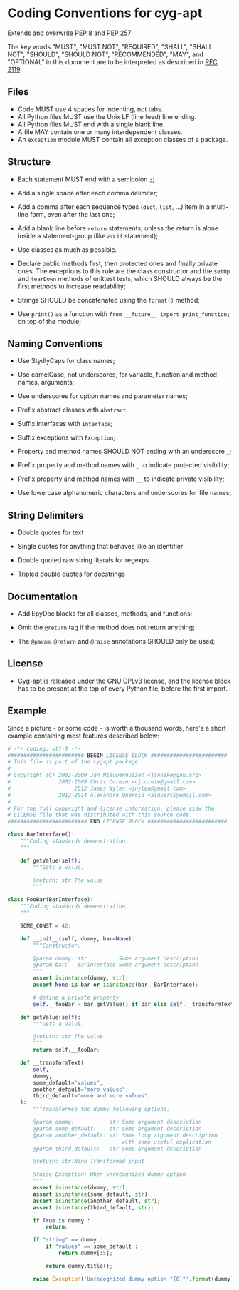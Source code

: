 Coding Conventions for cyg-apt
==============================

Extends and overwrite [PEP 8][] and [PEP 257][]

The key words "MUST", "MUST NOT", "REQUIRED", "SHALL", "SHALL NOT", "SHOULD",
"SHOULD NOT", "RECOMMENDED", "MAY", and "OPTIONAL" in this document are to be
interpreted as described in [RFC 2119][].

[RFC 2119]: http://www.ietf.org/rfc/rfc2119.txt
[PEP 8]: http://www.python.org/dev/peps/pep-0008/
[PEP 257]: http://www.python.org/dev/peps/pep-0257/


Files
-----

* Code MUST use 4 spaces for indenting, not tabs.
* All Python files MUST use the Unix LF (line feed) line ending.
* All Python files MUST end with a single blank line.
* A file MAY contain one or many interdependent classes.
* An `exception` module MUST contain all exception classes of a package.


Structure
---------

* Each statement MUST end with a semicolon `;`;

* Add a single space after each comma delimiter;

* Add a comma after each sequence types (`dict`, `list`, ...) item in a multi-line
  form, even after the last one;

* Add a blank line before `return` statements, unless the return is alone inside
  a statement-group (like an `if` statement);

* Use classes as much as possible.

* Declare public methods first, then protected ones and finally private ones.
  The exceptions to this rule are the class constructor and the `setUp` and `tearDown` methods
  of unittest tests, which SHOULD always be the first methods to increase readability;

* Strings SHOULD be concatenated using the `format()` method;

* Use `print()` as a function with `from __future__ import print_function;`
  on top of the module;


Naming Conventions
------------------

* Use StydlyCaps for class names;

* Use camelCase, not underscores, for variable, function and method names, arguments;

* Use underscores for option names and parameter names;

* Prefix abstract classes with `Abstract`.

* Suffix interfaces with `Interface`;

* Suffix exceptions with `Exception`;

* Property and method names SHOULD NOT ending with an underscore `_`;

* Prefix property and method names with `_` to indicate protected visibility;

* Prefix property and method names with `__` to indicate private visibility;

* Use lowercase alphanumeric characters and underscores for file names;


String Delimiters
-----------------

* Double quotes for text

* Single quotes for anything that behaves like an identifier

* Double quoted raw string literals for regexps

* Tripled double quotes for docstrings


Documentation
-------------

* Add EpyDoc blocks for all classes, methods, and functions;

* Omit the `@return` tag if the method does not return anything;

* The `@param`, `@return` and `@raise` annotations SHOULD only be used;


License
-------

* Cyg-apt is released under the GNU GPLv3 license, and the license block has to be present
  at the top of every Python file, before the first import.


Example
-------

Since a picture - or some code - is worth a thousand words, here's a short example containing most features described below:

```Python
# -*- coding: utf-8 -*-
######################## BEGIN LICENSE BLOCK ########################
# This file is part of the cygapt package.
#
# Copyright (C) 2002-2009 Jan Nieuwenhuizen <janneke@gnu.org>
#               2002-2009 Chris Cormie <cjcormie@gmail.com>
#                    2012 James Nylen <jnylen@gmail.com>
#               2012-2014 Alexandre Quercia <alquerci@email.com>
#
# For the full copyright and license information, please view the
# LICENSE file that was distributed with this source code.
######################### END LICENSE BLOCK #########################

class BarInterface():
    """Coding standards demonstration.
    """

    def getValue(self):
        """Gets a value.

        @return: str The value
        """

class FooBar(BarInterface):
    """Coding standards demonstration.
    """

    SOME_CONST = 42;

    def __init__(self, dummy, bar=None):
        """Constructor.

        @param dummy: str          Some argument description
        @param bar:   BarInterface Some argument description
        """
        assert isinstance(dummy, str);
        assert None is bar or isinstance(bar, BarInterface);

        # define a private property
        self.__fooBar = bar.getValue() if bar else self.__transformText(dummy);

    def getValue(self):
        """Gets a value.

        @return: str The value
        """
        return self.__fooBar;

    def __transformText(
        self,
        dummy,
        some_default="values",
        another_default="more values",
        third_default="more and more values",
    ):
        """Transformes the dummy following options.

        @param dummy:           str Some argument description
        @param some_default:    str Some argument description
        @param another_default: str Some long argument description
                                    with some useful explication
        @param third_default:   str Some argument description

        @return: str|None Transformed input

        @raise Exception: When unrecognized dummy option
        """
        assert isinstance(dummy, str);
        assert isinstance(some_default, str);
        assert isinstance(another_default, str);
        assert isinstance(third_default, str);

        if True is dummy :
            return;

        if "string" == dummy :
            if "values" == some_default :
                return dummy[:5];

            return dummy.title();

        raise Exception('Unrecognized dummy option "{0}"'.format(dummy));

```
